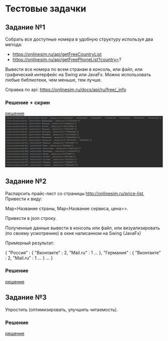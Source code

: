 # Тестовые задачки
## Задание №1
Собрать все доступные номера в удобную структуру используя два метода:
- https://onlinesim.ru/api/getFreeCountryList
- https://onlinesim.ru/api/getFreePhoneList?country=?

Вывести все номера по всем странам в консоль, или файл, или графический  интерфейс на Swing или JavaFx.
Можно использовать любые библиотеки, чем меньше, тем лучше. 

Справка по api: https://onlinesim.ru/docs/api/ru/free/_info 

### Решение + скрин
[решение](/question1)
![alt text](image/1.png)

## Задание №2
Распарсить прайс-лист со страницы http://onlinesim.ru/price-list, Привести к виду:

Map<Название страны, Map<Название сервиса, цена>>.

Привести в json строку.

Полученные данные вывести в консоль или файл, или визуализировать (по  своему усмотрению) в окне написанном на Swing (JavaFx)

Примерный результат:

{
"Россия" : {
"Вконтакте" : 2,
"Mail.ru" : 1
...
},
"Германия" : {
"Вконтакте" : 2,
"Mail.ru" : 1
...
}
...
}


### Решение
[решение](/question2)

## Задание №3
Упростить (оптимизировать, улучшить читаемость).
### Решение
[решение](/question3)